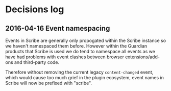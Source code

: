 
# Decisions log

## 2016-04-16 Event namespacing

Events in Scribe are generally only propogated within the Scribe instance so we haven't namespaced them before. However within the Guardian products that Scribe is used we do tend to namespace all events as we have had problems with event clashes between browser extensions/add-ons and third-party code.

Therefore without removing the current legacy `content-changed` event, which would cause too much grief in the plugin ecosystem, event names in Scribe will now be prefixed with "scribe".
